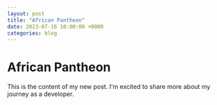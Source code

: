 ```yaml
---
layout: post
title: "African Pantheon"
date: 2023-07-16 10:00:00 +0000
categories: blog
---
```


# African Pantheon

This is the content of my new post. I'm excited to share more about my journey as a developer.

